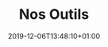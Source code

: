 ---
title: Nos Outils
date: 2019-12-06T13:48:10+01:00
layout: outils
illu: "/img/page-outils//illu-outils.svg"
intro: 
    first: "Depuis sa création, Règles Élémentaires s’est donnée la mission de sensibiliser un maximum de personnes au sujet des règles. Parce qu’il faut parler de règles, les visibiliser, donner de l’information là où il en manque encore cruellement, donner des outils et des ressources pour permettre à tous·tes de s’emparer du sujet. Notre mission n’a de sens que si nous réussissons à diffuser du contenu utile au plus grand nombre. C’est pourquoi, sur cette page, vous pouvez retrouver de nombreux outils, des visuels, des vidéos, des plaquettes… que vous pouvez utiliser à volonté pour parler de règles."
informer:
    title: S'informer et informer sur les règles
    text: "L’information c’est le pouvoir ! Vous souhaitez parler de règles mais vous ne savez pas comment faire ? On vous met à disposition des notices et autres affiches et flyers dont vous pouvez vous servir, diffuser, utiliser. Parce que c’est toujours mieux de pouvoir vous appuyer d’outils !"
    illu:
    tools:
        - title: Bibliographie sur les règles
          link: https://doccollectes.blob.core.windows.net/outils/flyer-bibliographie.pdf
        - title: Le récap’ des protections périodiques existantes
          link: https://doccollectes.blob.core.windows.net/outils/recap_des_protections_periodiques.pdf
        - title: Notice transidentités
          link: https://doccollectes.blob.core.windows.net/outils/notice_transidentités.pdf
        - title: Signaux d’alerte de la précarité menstruelle
          link: https://doccollectes.blob.core.windows.net/outils/infographie_signaux_alerte_précarité_menstruelle.pdf
        - title: Score de Higham (règles abondantes)
          link: https://doccollectes.blob.core.windows.net/outils/score_higham.pdf
        - title: Cycle menstruel, pour mieux le connaître et le comprendre
          link: https://doccollectes.blob.core.windows.net/outils/cycle_menstruel.pdf      
        - title: Protections gratuites - à qui m’adresser ?
          link: https://doccollectes.blob.core.windows.net/outils/protections_gratuites.pdf
        - title: Les bons gestes d’hygiène menstruelle
          link: https://doccollectes.blob.core.windows.net/outils/bons_gestes_hygiène_menstruelle.pdf
        - title: Notre brochure "J'ai mes règles, je fais du sport"
          link: https://doccollectes.blob.core.windows.net/statics/brochure_sport_jeunes_A5-web.pdf
pr:
  text: "Découvrez Parlons Règles, notre plateforme en ligne dédiée à l’éducation menstruelle !"
  btn_text: "Je découvre"
  btn_link: "https://www.parlonsregles.fr/"
  img_link: "/img/page-actions/illu_pr.png"
  img_alt: "Deux bulles avec des questions; la première : Les règles ça sort par le trou où l'on fait pipi ? La deuxième : On peut perdre un tampon dans son corps ?"
regla:
  btn_link: "https://www.regla-app.fr"
  img_link_desktop: "/img/page-outils/regla_desktop.png"
  img_link_mobile: "/img/page-outils/regla_mobile.png"
  img_alt: "Reglà est notre application de géolocalisation de protections périodiques gratuites"
hormonall:
  btn_link: "https://www.hormonall.com/fr?utm_source=toolpage&utm_medium=website&utm_campaign=regleselementaires"
  img_link_desktop: "/img/page-outils/hormonall_desktop.png"
  img_link_mobile: "/img/page-outils/hormonall_mobile.png"
  img_alt: "Règles Elémentaires est fière d'être partenaire de Hormonall, la plateforme dédiée à comprendre l'effet des hormones sur la qualité de vie globale des femmes. Se former sur Hormonall.com"
relayer:
    title: Relayer nos messages !
    text: "Chaque partage compte, alors n'hésitez pas à télécharger notre contenu pour le diffuser et porter notre message. Plus on entend parler de règles, plus on les visibilise et on les normalise. Vous pouvez par exemple réutiliser nos contenus sur vos réseaux sociaux, les diffuser en interne dans votre entreprise ou pourquoi pas imprimer des visuels pour décorer votre bureau !"
    tools:
        - title: "Parlons Règles, la plateforme d'éducation menstruelle"
          link: https://doccollectes.blob.core.windows.net/outils/affiches-parlons-regles.pdf
          illu: img/page-outils/affiche-pr.png
          alt: affiche parlons règles
        - title: "#Periodemoji, pour la création d’un emoji qui représente VRAIMENT les règles"
          link: https://doccollectes.blob.core.windows.net/outils/affiche-emoji.pdf
          illu: img/page-outils/affiche-1.png
          alt: affiche emoji
        - title: Des journaux, du papier toilette… peuvent devenir des protections périodiques
          link: https://doccollectes.blob.core.windows.net/outils/affiche-du-sable-deviennent-protections.pdf
          illu: img/page-outils/affiche-2.png
          alt: affiche protections non adaptées
        - title: Le véritable coût des règles
          link: https://doccollectes.blob.core.windows.net/outils/affiche-ticket.pdf
          illu: img/page-outils/affiche-3.png
          alt: affiche ticket de caisse
        - title: Les missions de Règles Élémentaires
          link: https://doccollectes.blob.core.windows.net/outils/flyer-A5-generaliste-RE-version-2024.pdf
          illu: img/page-outils/missions-asso.png
          alt: flyer missions règles élémentaires
videos:
    title: Nos vidéos
    tools:
        - title: J’ai mes règles, je fais du foot
          link: https://www.youtube.com/watch?v=D_uYPiUrvrQ
          illu: img/page-outils/miniature_video_foot.jpg
        - title: Affiche ta compo
          link: https://www.youtube.com/watch?v=sRD8V4wEDFY          
          illu: img/page-outils/miniature_video_affichetacompo.jpg
        - title: Portrait donatrice
          link: https://www.youtube.com/watch?v=2G75LcoL9qA
          illu: img/page-outils/miniature_video_portrait_donatrice.jpg
        - title: Portrait bénévole
          link: https://www.instagram.com/p/C8FGXvNiAle/
          illu: img/page-outils/miniature_video_portrait_benevole.jpg
        - title: Interview sur les règles hémorragiques
          link: https://www.instagram.com/p/C6BxyCirfTa/
          illu: img/page-outils/miniature_video_regles_hemorragiques.jpg
        - title: Bien sûr que
          link: https://www.instagram.com/p/C2h4DixiE4U/
          illu: img/page-outils/miniature_video_bien_sur.jpg
        - title: L'émoji Règles
          link: https://youtu.be/_SQi_onv0f0
          illu: img/page-outils/miniature_video_emoji.jpg
        - title: Présentation de l'asso
          link: https://youtu.be/ZV8dAORcyc0
          illu: img/page-outils/miniature_video_asso.jpg
        - title: Baromètre
          link: https://youtu.be/feLy8fBkHOc
          illu: img/page-outils/miniature_video_barometre.jpg
        - title: Rencontre avec Lucia Rugeri
          link: https://youtu.be/xwnR6sh57A0
          illu: img/page-outils/miniature_video_lucia_rugeri.jpg
        - title: Aller se baigner quand on a ses règles
          link: https://youtube.com/shorts/TVZ5eu1cg8Y
          illu: img/page-outils/miniature_video_baigner.jpg
        - title: Les règles au cinéma
          link: https://youtu.be/WNk5MqcEJtU
          illu: img/page-outils/miniature_video_cinema.jpg
        - title: Avoir ses règles dans l’espace
          link: https://youtu.be/jyazk-ZKuvE
          illu: img/page-outils/miniature_video_espace.jpg
        - title: Comment faisaient nos grand mères ?
          link: https://youtu.be/TakM0nGXFts
          illu: img/page-outils/miniature_video_grand_meres.jpg
visuels:
    title: Visuels pour les réseaux sociaux
    text: "À partager à volonté ! Ces visuels sont adaptés au format carré Instagram. Sentez-vous libres de les reprendre pour diffuser notre message, ensemble on peut #changerlesrègles. Et si ce n’est pas fait, foncez nous suivre sur les réseaux sociaux : instagram, facebook, tiktok, linkedin"
    illu:
    tools:
        - title: Des journaux, du papier toilette… peuvent devenir des protections périodiques 
          link: https://doccollectes.blob.core.windows.net/outils/du-sable-du-journal-deviennent-des-protections.png
        - title: Le prix des règles dans le monde
          link: https://doccollectes.blob.core.windows.net/outils/prix-des-regles-dans-monde.png
        - title: Les animaux qui ont leurs règles
          link: https://doccollectes.blob.core.windows.net/outils/les-animaux-qui-ont-leurs-regles.png
        - title: Parler de règles VS ne pas le faire
          link: https://doccollectes.blob.core.windows.net/outils/parler-de-regles-vs-ne-pas-le-faire.zip
        - title: "Le bingo des règles"
          link: https://doccollectes.blob.core.windows.net/outils/bingo-des-regles.png
        - title: "Parler de règles avec ses enfants"
          link: https://doccollectes.blob.core.windows.net/outils/parler-des-regles-avec-enfants.zip
        - title: Les protections périodiques sont des produits de première nécessité
          link: https://doccollectes.blob.core.windows.net/outils/les-protections-sont-des-produits-de-premiere-necessite.png
        - title: Le stress des règles à l’école
          link: https://doccollectes.blob.core.windows.net/outils/stress_regles_ecole.png
        - title: L’urgence concerne 4 millions de personnes
          link: https://doccollectes.blob.core.windows.net/outils/urgence.png
        - title: La précarité menstruelle, c'est quoi ?
          link: https://doccollectes.blob.core.windows.net/outils/la_precarite_menstruelle_cest_quoi.zip
        - title: L'éducation menstruelle, c'est quoi ?
          link: https://doccollectes.blob.core.windows.net/outils/leducation_menstruelle_cest_quoi.zip
etudes:
    title: Nos études
    tools:
        - title: Le poids des règles en Europe, mai 2025
          link: https://menstrualmatters.eu/fr/
          illu: img/page-outils/enquete_europe.png
        - title: Règles et sport 2024
          link: https://doccollectes.blob.core.windows.net/statics/enquete_regles_et_sport.pdf
          illu: img/page-outils/enquete-sport.png    
        - title: Enquête 8 mars 2023
          link: https://doccollectes.blob.core.windows.net/statics/enqu%C3%AAte%20pr%C3%A9carit%C3%A9%20menstruelle%202023.pdf
          illu: img/page-outils/enquete-2023.png
        - title: Baromètre 2023
          link: https://doccollectes.blob.core.windows.net/11-octobre/R%C3%A8gles%20%C3%A9l%C3%A9mentaires%20-%20Etude%20aupr%C3%A8s%20des%20filles%20%C3%A2g%C3%A9es%20de%2011-18%20ans.pptx.pdf
          illu: img/page-outils/barometre-2023.png
        - title: Baromètre 2022
          link: https://doccollectes.blob.core.windows.net/statics/Barometre_2022_Regles_Elementaires_Opinion_Way.pdf
          illu: img/page-outils/barometre-2022.png
        - title: Baromètre 2021
          link: https://doccollectes.blob.core.windows.net/statics/Barometre_2021_Regles_Elementaires_Opinion_Way.pdf
          illu: img/page-outils/barometre-2021.png
---